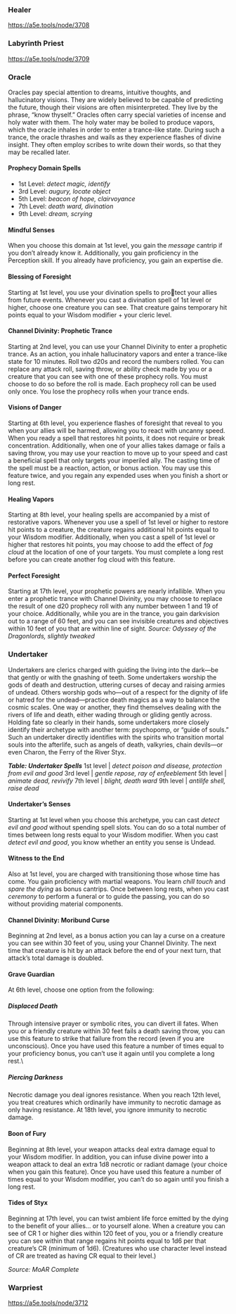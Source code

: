 ### Healer
https://a5e.tools/node/3708

### Labyrinth Priest
https://a5e.tools/node/3709

### Oracle
Oracles pay special attention to dreams, intuitive thoughts, and hallucinatory visions. They are widely believed to be capable of predicting the future, though their visions are often misinterpreted. They live by the phrase, “know thyself.” Oracles often carry special varieties of incense and holy water with them. The holy water may be boiled to produce vapors, which the oracle inhales in order to enter a trance-like state. During such a trance, the oracle thrashes and wails as they experience flashes of divine insight. They often employ scribes to write down their words, so that they may be recalled later. 
#### Prophecy Domain Spells 
- 1st Level: *detect magic, identify*
- 3rd Level: *augury, locate object*
- 5th Level: *beacon of hope, clairvoyance*
- 7th Level: *death ward, divination* 
- 9th Level: *dream, scrying*
#### Mindful Senses 
When you choose this domain at 1st level, you gain the *message* cantrip if you don’t already know it. Additionally, you gain proficiency in the Perception skill. If you already have proficiency, you gain an expertise die. 
#### Blessing of Foresight 
Starting at 1st level, you use your divination spells to protect your allies from future events. Whenever you cast a divination spell of 1st level or higher, choose one creature you can see. That creature gains temporary hit points equal to your Wisdom modifier + your cleric level. 
#### Channel Divinity: Prophetic Trance 
Starting at 2nd level, you can use your Channel Divinity to enter a prophetic trance. As an action, you inhale hallucinatory vapors and enter a trance-like state for 10 minutes. Roll two d20s and record the numbers rolled. You can replace any attack roll, saving throw, or ability check made by you or a creature that you can see with one of these prophecy rolls. You must choose to do so before the roll is made. Each prophecy roll can be used only once. You lose the prophecy rolls when your trance ends. 
#### Visions of Danger 
Starting at 6th level, you experience flashes of foresight that reveal to you when your allies will be harmed, allowing you to react with uncanny speed. When you ready a spell that restores hit points, it does not require or break concentration. Additionally, when one of your allies takes damage or fails a saving throw, you may use your reaction to move up to your speed and cast a beneficial spell that only targets your imperiled ally. The casting time of the spell must be a reaction, action, or bonus action. You may use this feature twice, and you regain any expended uses when you finish a short or long rest. 
#### Healing Vapors 
Starting at 8th level, your healing spells are accompanied by a mist of restorative vapors. Whenever you use a spell of 1st level or higher to restore hit points to a creature, the creature regains additional hit points equal to your Wisdom modifier. 
Additionally, when you cast a spell of 1st level or higher that restores hit points, you may choose to add the effect of *fog cloud* at the location of one of your targets. You must complete a long rest before you can create another fog cloud with this feature. 
#### Perfect Foresight 
Starting at 17th level, your prophetic powers are nearly infallible. When you enter a prophetic trance with Channel Divinity, you may choose to replace the result of one d20 prophecy roll with any number between 1 and 19 of your choice. Additionally, while you are in the trance, you gain darkvision out to a range of 60 feet, and you can see invisible creatures and objectives within 10 feet of you that are within line of sight.
*Source: Odyssey of the Dragonlords, slightly tweaked*
### Undertaker
Undertakers are clerics charged with guiding the living into the dark—be that gently or with the gnashing of teeth. Some undertakers worship the gods of death and destruction, uttering curses of decay and raising armies of undead. Others worship gods who—out of a respect for the dignity of life or hatred for the undead—practice death magics as a way to balance the cosmic scales. One way or another, they find themselves dealing with the rivers of life and death, either wading through or gliding gently across. Holding fate so clearly in their hands, some undertakers
more closely identify their archetype with another term: psychopomp, or “guide of souls.” Such an undertaker directly identifies with the spirits who transition mortal souls into the afterlife, such as angels of death, valkyries, chain devils—or even Charon, the Ferry of the River Styx.

***Table: Undertaker Spells***
1st level | *detect poison and disease, protection from evil and good*
3rd level | *gentle repose, ray of enfeeblement*
5th level | *animate dead, revivify*
7th level | *blight, death ward*
9th level | *antilife shell, raise dead*
#### Undertaker’s Senses
Starting at 1st level when you choose this archetype, you can cast *detect evil and good* without spending spell slots. You can do so a total number of times between long rests equal to your Wisdom modifier. When you cast *detect evil and good*, you know whether an entity you sense is Undead.
#### Witness to the End
Also at 1st level, you are charged with transitioning those whose time has come. You gain proficiency with martial weapons. You learn *chill touch* and *spare the dying* as bonus cantrips. Once between long rests, when you cast *ceremony* to perform a funeral or to guide the passing, you can do so without providing material components.
#### Channel Divinity: Moribund Curse
Beginning at 2nd level, as a bonus action you can lay a curse on a creature you can see within 30 feet of you, using your Channel Divinity. The next time that creature is hit by an attack before the end of your next turn, that attack’s total damage is doubled.
#### Grave Guardian
At 6th level, choose one option from the following:
##### Displaced Death
Through intensive prayer or symbolic rites, you can divert ill fates. When you or a friendly creature within 30 feet fails a death saving throw, you can use this feature to strike that failure from the record (even if you are unconscious). Once you have used this feature a number of times equal to your proficiency bonus, you can’t use it again until you complete a long rest.\
##### Piercing Darkness
Necrotic damage you deal ignores resistance. When you reach 12th level, you treat creatures which
ordinarily have immunity to necrotic damage as only having resistance. At 18th level, you ignore immunity to necrotic damage.
#### Boon of Fury
Beginning at 8th level, your weapon attacks deal extra damage equal to your Wisdom modifier. In addition, you can infuse divine power into a weapon attack to deal an extra 1d8 necrotic or radiant damage (your choice when you gain this feature). Once you have used this feature a number of times equal to your Wisdom modifier, you can’t do so again until you finish a long rest.
#### Tides of Styx
Beginning at 17th level, you can twist ambient life force emitted by the dying to the benefit of your allies… or to yourself alone. When a creature you can see of CR 1 or higher dies within 120 feet of you, you or a friendly creature you can see within that range regains hit points equal to 1d6 per that creature’s CR (minimum of 1d6). (Creatures who use character level instead of CR are
treated as having CR equal to their level.)

*Source: MoAR Complete*
### Warpriest
https://a5e.tools/node/3712